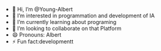 - 👋 Hi, I’m @Young-Albert
- 👀 I’m interested in programmation and development of IA 
- 🌱 I’m currently learning about programing
- 💞️ I’m looking to collaborate on that Platform
- 😄 Pronouns: Albert
- ⚡ Fun fact:developmentt

<!---
Young-Albert/Young-Albert is a ✨ special ✨ repository because its `README.md` (this file) appears on your GitHub profile.
You can click the Preview link to take a look at your changes.
--->
